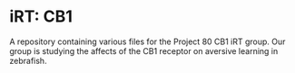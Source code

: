 # iRT: CB1

A repository containing various files for the Project 80 CB1 iRT group. Our group is studying the affects of the CB1 receptor on aversive learning in zebrafish.
